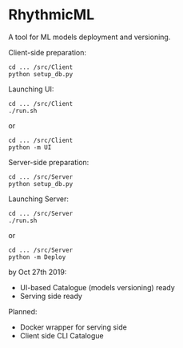 # RhythmicML
A tool for ML models deployment and versioning.

Client-side preparation:
```
cd ... /src/Client
python setup_db.py
```

Launching UI:

```
cd ... /src/Client
./run.sh
```
or
```
cd ... /src/Client
python -m UI
```

Server-side preparation:
```
cd ... /src/Server
python setup_db.py
```

Launching Server:

```
cd ... /src/Server
./run.sh
```
or
```
cd ... /src/Server
python -m Deploy
```


by Oct 27th 2019:
 - UI-based Catalogue (models versioning) ready
 - Serving side ready

 Planned:
 - Docker wrapper for serving side
 - Client side CLI Catalogue